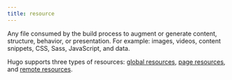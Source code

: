 ```yaml
---
title: resource
---
```


Any file consumed by the build process to augment or generate content, structure, behavior, or presentation. For example: images, videos, content snippets, CSS, Sass, JavaScript, and data.

Hugo supports three types of resources: [global resources](g), [page resources](g), and [remote resources](g).
